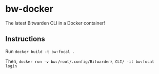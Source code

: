# bw-docker
The latest Bitwarden CLI in a Docker container!

## Instructions
Run `docker build -t bw:focal .`

Then, `docker run -v bw:/root/.config/Bitwarden\ CLI/ -it bw:focal login`
